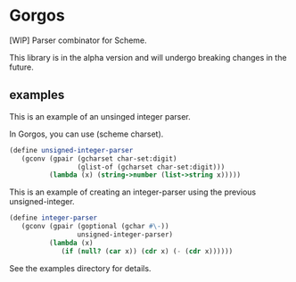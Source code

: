 # Gorgos
[WIP] Parser combinator for Scheme.

This library is in the alpha version and will undergo breaking changes in the future.

## examples
This is an example of an unsinged integer parser.

In Gorgos, you can use (scheme charset).
```scheme
(define unsigned-integer-parser
   (gconv (gpair (gcharset char-set:digit)
                 (glist-of (gcharset char-set:digit)))
          (lambda (x) (string->number (list->string x)))))
```


This is an example of creating an integer-parser using the previous unsigned-integer.
```scheme
(define integer-parser
   (gconv (gpair (goptional (gchar #\-))
                 unsigned-integer-parser)
          (lambda (x)
             (if (null? (car x)) (cdr x) (- (cdr x))))))
```
See the examples directory for details.
